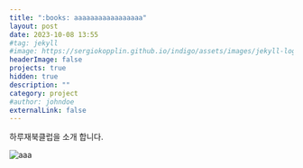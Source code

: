 ```yaml
---
title: ":books: aaaaaaaaaaaaaaaaa"
layout: post
date: 2023-10-08 13:55
#tag: jekyll
#image: https://sergiokopplin.github.io/indigo/assets/images/jekyll-logo-light-solid.png
headerImage: false
projects: true
hidden: true
description: ""
category: project
#author: johndoe
externalLink: false
---
```


하루재북클럽을 소개 합니다.

![aaa](https://sansonyeo.github.io/mountain-book/assets/images/하루재북클럽소개.jpg)
